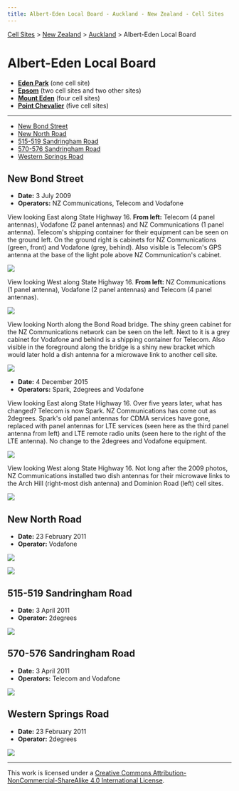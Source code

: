 ```yaml
---
title: Albert-Eden Local Board - Auckland - New Zealand - Cell Sites
---
```


[Cell Sites](../../../) > [New Zealand](../../) > [Auckland](../) > Albert-Eden Local Board

# Albert-Eden Local Board

* **[Eden Park](eden-park)** (one cell site)
* **[Epsom](epsom)** (two cell sites and two other sites)
* **[Mount Eden](mount-eden)** (four cell sites)
* **[Point Chevalier](point-chevalier)** (five cell sites)

---

* [New Bond Street](#new-bond-street)
* [New North Road](#new-north-road)
* [515-519 Sandringham Road](#515-519-sandringham-road)
* [570-576 Sandringham Road](#570-576-sandringham-road)
* [Western Springs Road](#western-springs-road)

## New Bond Street

* **Date:** 3 July 2009
* **Operators:** NZ Communications, Telecom and Vodafone

View looking East along State Highway 16. **From left:** Telecom (4 panel antennas), Vodafone (2 panel antennas) and NZ
Communications (1 panel antenna). Telecom's shipping container for their equipment can be seen on the ground left. On
the ground right is cabinets for NZ Communications (green, front) and Vodafone (grey, behind). Also visible is
Telecom's GPS antenna at the base of the light pole above NZ Communication's cabinet.

![](https://f001.backblazeb2.com/file/CellSites/NZ/AUK/Albert-Eden/20090703-171850.jpg)

View looking West along State Highway 16. **From left:** NZ Communications (1 panel antenna), Vodafone (2 panel
antennas) and Telecom (4 panel antennas).

![](https://f001.backblazeb2.com/file/CellSites/NZ/AUK/Albert-Eden/20090703-172431.jpg)

View looking North along the Bond Road bridge. The shiny green cabinet for the NZ Communications network can be seen
on the left. Next to it is a grey cabinet for Vodafone and behind is a shipping container for Telecom. Also visible in
the foreground along the bridge is a shiny new bracket which would later hold a dish antenna for a microwave link to
another cell site.

![](https://f001.backblazeb2.com/file/CellSites/NZ/AUK/Albert-Eden/20090703-171554.jpg)

* **Date:** 4 December 2015
* **Operators:** Spark, 2degrees and Vodafone

View looking East along State Highway 16. Over five years later, what has changed? Telecom is now Spark.
NZ Communications has come out as 2degrees. Spark's old panel antennas for CDMA services have gone, replaced with
panel antennas for LTE services (seen here as the third panel antenna from left) and LTE remote radio units (seen here
to the right of the LTE antenna). No change to the 2degrees and Vodafone equipment.

![](https://f001.backblazeb2.com/file/CellSites/NZ/AUK/Albert-Eden/20151204-121835.jpg)

View looking West along State Highway 16. Not long after the 2009 photos, NZ Communications installed two dish antennas
for their microwave links to the Arch Hill (right-most dish antenna) and Dominion Road (left) cell sites.

![](https://f001.backblazeb2.com/file/CellSites/NZ/AUK/Albert-Eden/20151204-122053.jpg)

## New North Road

* **Date:** 23 February 2011
* **Operator:** Vodafone

![](https://f001.backblazeb2.com/file/CellSites/NZ/AUK/Albert-Eden/20110223-175245.jpg)

![](https://f001.backblazeb2.com/file/CellSites/NZ/AUK/Albert-Eden/20110223-174821.jpg)

## 515-519 Sandringham Road

* **Date:** 3 April 2011
* **Operator:** 2degrees

![](https://f001.backblazeb2.com/file/CellSites/NZ/AUK/Albert-Eden/20110403-151625.jpg)

## 570-576 Sandringham Road

* **Date:** 3 April 2011
* **Operators:** Telecom and Vodafone

![](https://f001.backblazeb2.com/file/CellSites/NZ/AUK/Albert-Eden/20110403-151534.jpg)

## Western Springs Road

* **Date:** 23 February 2011
* **Operator:** 2degrees

![](https://f001.backblazeb2.com/file/CellSites/NZ/AUK/Albert-Eden/20110223-174952.jpg)

---

This work is licensed under a [Creative Commons Attribution-NonCommercial-ShareAlike 4.0 International License](http://creativecommons.org/licenses/by-nc-sa/4.0/).
